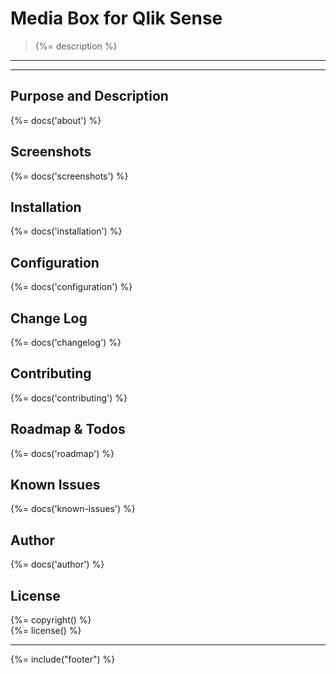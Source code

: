 # Media Box for Qlik Sense
> {%= description %}  

---

<!-- toc -->

---

## Purpose and Description
{%= docs('about') %}

## Screenshots
{%= docs('screenshots') %}

## Installation
{%= docs('installation') %}

## Configuration
{%= docs('configuration') %}

## Change Log
{%= docs('changelog') %}

## Contributing
{%= docs('contributing') %}

## Roadmap & Todos
{%= docs('roadmap') %}


## Known Issues
{%= docs('known-issues') %}

## Author
{%= docs('author') %}

## License
{%= copyright() %}  
{%= license() %}

***


{%= include("footer") %}
